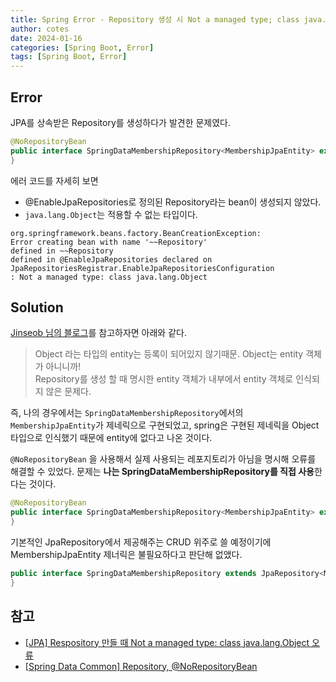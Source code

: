 ```yaml
---
title: Spring Error - Repository 생성 시 Not a managed type; class java.lang.Object 오류
author: cotes
date: 2024-01-16
categories: [Spring Boot, Error]
tags: [Spring Boot, Error]
---
```


## Error

JPA를 상속받은 Repository를 생성하다가 발견한 문제였다.

```java
@NoRepositoryBean
public interface SpringDataMembershipRepository<MembershipJpaEntity> extends JpaRepository<MembershipJpaEntity, Long> {
}
```

에러 코드를 자세히 보면

- @EnableJpaRepositories로 정의된 Repository라는 bean이 생성되지 않았다.
- `java.lang.Object`는 적용할 수 없는 타입이다.

```
org.springframework.beans.factory.BeanCreationException:
Error creating bean with name '~~Repository'
defined in ~~Repository
defined in @EnableJpaRepositories declared on
JpaRepositoriesRegistrar.EnableJpaRepositoriesConfiguration
: Not a managed type: class java.lang.Object
```

## Solution

[Jinseob 님의 블로그](https://jinseobbae.github.io/jpa/2021/12/06/jpa-repository-not-managed-type-error.html)를 참고하자면 아래와 같다.

> Object 라는 타입의 entity는 등록이 되어있지 않기때문. Object는 entity 객체가 아니니까!
> <br>Repository를 생성 할 때 명시한 entity 객체가 내부에서 entity 객체로 인식되지 않은 문제다.

즉, 나의 경우에서는 `SpringDataMembershipRepository`에서의 `MembershipJpaEntity`가 제네릭으로 구현되었고, spring은 구현된 제네릭을 Object 타입으로 인식했기 때문에 entity에 없다고 나온 것이다.

`@NoRepositoryBean` 을 사용해서 실제 사용되는 레포지토리가 아님을 명시해 오류를 해결할 수 있었다. 문제는 **나는 SpringDataMembershipRepository를 직접 사용**한다는 것이다.

```java
@NoRepositoryBean
public interface SpringDataMembershipRepository<MembershipJpaEntity> extends JpaRepository<MembershipJpaEntity, Long> {
}
```

기본적인 JpaRepository에서 제공해주는 CRUD 위주로 쓸 예정이기에 MembershipJpaEntity 제너릭은 불필요하다고 판단해 없앴다.

```java
public interface SpringDataMembershipRepository extends JpaRepository<MembershipJpaEntity, Long> {
}
```

## 참고

- [[JPA] Respository 만들 때 Not a managed type: class java.lang.Object 오류](https://jinseobbae.github.io/jpa/2021/12/06/jpa-repository-not-managed-type-error.html)
- [[Spring Data Common] Repository, @NoRepositoryBean](https://parkadd.tistory.com/107)
